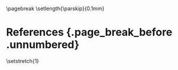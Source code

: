 \pagebreak
\setlength{\parskip}{0.1mm}

<!--- 
\setlength{\parindent}{-0.2in}
\setlength{\leftskip}{0.2in}
\setlength{\parskip}{8pt}
https://groups.google.com/forum/#!topic/pandoc-discuss/SUZ08-Kc6Og --->
# References {.page_break_before .unnumbered}
\setstretch{1}

<!-- Explicitly insert bibliography here -->
<div id="refs", custom-style="References"></div>
